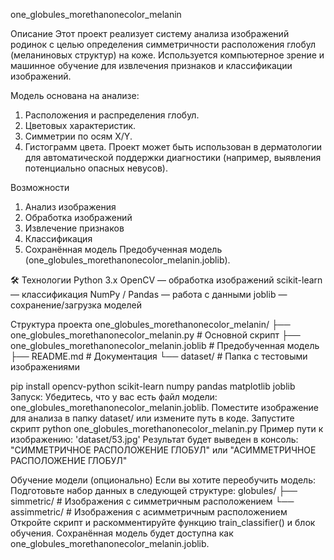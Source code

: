 one_globules_morethanonecolor_melanin

Описание
Этот проект реализует систему анализа изображений родинок с целью определения симметричности расположения глобул (меланиновых структур) на коже. Используется компьютерное зрение и машинное обучение для извлечения признаков и классификации изображений.

Модель основана на анализе:
1) Расположения и распределения глобул.
2) Цветовых характеристик.
3) Симметрии по осям X/Y.
4) Гистограмм цвета.
Проект может быть использован в дерматологии для автоматической поддержки диагностики (например, выявления потенциально опасных невусов).

Возможности
1) Анализ изображения
2) Обработка изображений
3) Извлечение признаков
4) Классификация
5) Сохранённая модель
Предобученная модель (one_globules_morethanonecolor_melanin.joblib).

🛠 Технологии
Python 3.x
OpenCV — обработка изображений
scikit-learn — классификация
NumPy / Pandas — работа с данными
joblib — сохранение/загрузка моделей

Структура проекта
one_globules_morethanonecolor_melanin/
├── one_globules_morethanonecolor_melanin.py     # Основной скрипт
├── one_globules_morethanonecolor_melanin.joblib # Предобученная модель
├── README.md                                    # Документация
└── dataset/                                     # Папка с тестовыми изображениями

pip install opencv-python scikit-learn numpy pandas matplotlib joblib
Запуск:
Убедитесь, что у вас есть файл модели: one_globules_morethanonecolor_melanin.joblib.
Поместите изображение для анализа в папку dataset/ или измените путь в коде.
Запустите скрипт
python one_globules_morethanonecolor_melanin.py
Пример пути к изображению: 'dataset/53.jpg'
Результат будет выведен в консоль:
"СИММЕТРИЧНОЕ РАСПОЛОЖЕНИЕ ГЛОБУЛ" или "АСИММЕТРИЧНОЕ РАСПОЛОЖЕНИЕ ГЛОБУЛ" 

Обучение модели (опционально)
Если вы хотите переобучить модель:
Подготовьте набор данных в следующей структуре:
globules/
├── simmetric/      # Изображения с симметричным расположением
└── assimmetric/    # Изображения с асимметричным расположением
Откройте скрипт и раскомментируйте функцию train_classifier() и блок обучения.
Сохранённая модель будет доступна как one_globules_morethanonecolor_melanin.joblib.
